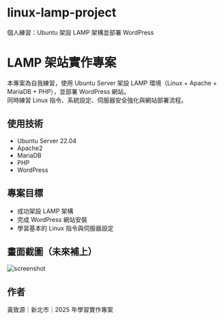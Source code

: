 # linux-lamp-project
個人練習：Ubuntu 架設 LAMP 架構並部署 WordPress

# LAMP 架站實作專案

本專案為自我練習，使用 Ubuntu Server 架設 LAMP 環境（Linux + Apache + MariaDB + PHP），並部署 WordPress 網站。  
同時練習 Linux 指令、系統設定、伺服器安全強化與網站部署流程。

## 使用技術
- Ubuntu Server 22.04
- Apache2
- MariaDB
- PHP
- WordPress

## 專案目標
- 成功架設 LAMP 架構
- 完成 WordPress 網站安裝
- 學習基本的 Linux 指令與伺服器設定

## 畫面截圖（未來補上）
![screenshot](screenshots/install-page.png)

## 作者
黃致源｜新北市｜2025 年學習實作專案
